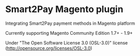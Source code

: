 # Smart2Pay Magento plugin

Integrating Smart2Pay payment methods in Magento platform

Currently supporting Magento Community Edition 1.7+ - 1.9+

Under "The Open Software License 3.0 (OSL-3.0)" license (http://opensource.org/licenses/OSL-3.0)
